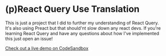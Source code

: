 # (p)React Query Use Translation

This is just a project that I did to further my understanding of React Query. It's also using Preact but that should'nt slow down any react devs. If you're learning React Query and have any questions about how I've implemented this just open an issue!

[Check out a live demo on CodeSandbox](https://codesandbox.io/s/p593w)
